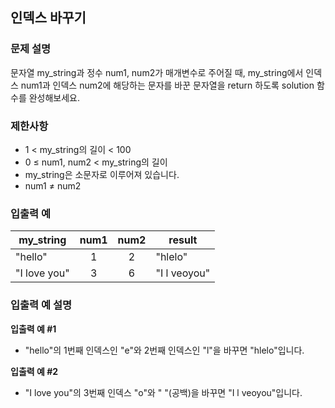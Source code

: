 ## 인덱스 바꾸기
### 문제 설명
문자열 my_string과 정수 num1, num2가 매개변수로 주어질 때, my_string에서 인덱스 num1과 인덱스 num2에 해당하는 문자를 바꾼 문자열을 return 하도록 solution 함수를 완성해보세요.

### 제한사항
- 1 < my_string의 길이 < 100
- 0 ≤ num1, num2 < my_string의 길이
- my_string은 소문자로 이루어져 있습니다.
- num1 ≠ num2

### 입출력 예
|my_string|num1|num2|result|
|---|:---:|:---:|---|
|"hello"|1|2|"hlelo"|
|"I love you"|3|6|"I l veoyou"|


### 입출력 예 설명
<b>입출력 예 #1</b>

- "hello"의 1번째 인덱스인 "e"와 2번째 인덱스인 "l"을 바꾸면 "hlelo"입니다.

<b>입출력 예 #2</b>

- "I love you"의 3번째 인덱스 "o"와 " "(공백)을 바꾸면 "I l veoyou"입니다.